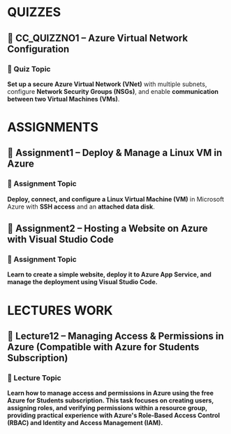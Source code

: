 # QUIZZES
## 📘 CC_QUIZZNO1 – Azure Virtual Network Configuration

### 🧠 Quiz Topic
**Set up a secure Azure Virtual Network (VNet)** with multiple subnets, configure **Network Security Groups (NSGs)**, and enable **communication between two Virtual Machines (VMs)**.


# ASSIGNMENTS
## 📘 Assignment1 – Deploy & Manage a Linux VM in Azure

### 🧠 Assignment Topic
**Deploy, connect, and configure a Linux Virtual Machine (VM)** in Microsoft Azure with **SSH access** and an **attached data disk**.

## 📘 Assignment2 – Hosting a Website on Azure with Visual Studio Code

### 🧠 Assignment Topic
**Learn to create a simple website, deploy it to Azure App Service, and manage the deployment using Visual Studio Code.**

# LECTURES WORK
## 📘 Lecture12 – Managing Access & Permissions in Azure (Compatible with Azure for Students Subscription)

### 🧠 Lecture Topic
**Learn how to manage access and permissions in Azure using the free Azure for Students subscription. This task focuses on creating users, assigning roles, and verifying permissions within a resource group, providing practical experience with Azure's Role-Based Access Control (RBAC) and Identity and Access Management (IAM).**
